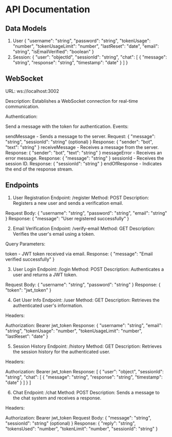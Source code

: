 # API Documentation
## Data Models
1. User
{
  "username": "string",
  "password": "string",
  "tokenUsage": "number",
  "tokenUsageLimit": "number",
  "lastReset": "date",
  "email": "string",
  "isEmailVerified": "boolean"
}
2. Session:
{
  "user": "objectId",
  "sessionId": "string",
  "chat": [
    {
      "message": "string",
      "response": "string",
      "timestamp": "date"
    }
  ]
}


## WebSocket
URL: ws://localhost:3002

Description: Establishes a WebSocket connection for real-time communication.

Authentication:

Send a message with the token for authentication.
Events:

sendMessage - Sends a message to the server.
Request: { "message": "string", "sessionId": "string" (optional) }
Response: { "sender": "bot", "text": "string" }
receiveMessage - Receives a message from the server.
Response: { "sender": "bot", "text": "string" }
messageError - Receives an error message.
Response: { "message": "string" }
sessionId - Receives the session ID.
Response: { "sessionId": "string" }
endOfResponse - Indicates the end of the response stream.

## Endpoints
1. User Registration
Endpoint: /register
Method: POST
Description: Registers a new user and sends a verification email.

Request Body:
{
  "username": "string",
  "password": "string",
  "email": "string"
}
Response:
{
  "message": "User registered successfully"
}

2. Email Verification
Endpoint: /verify-email
Method: GET
Description: Verifies the user's email using a token.

Query Parameters:

token - JWT token received via email.
Response:
{
  "message": "Email verified successfully"
}

3. User Login
Endpoint: /login
Method: POST
Description: Authenticates a user and returns a JWT token.

Request Body:
{
  "username": "string",
  "password": "string"
}
Response:
{
  "token": "jwt_token"
}

4. Get User Info
Endpoint: /user
Method: GET
Description: Retrieves the authenticated user's information.

Headers:

Authorization: Bearer jwt_token
Response:
{
  "username": "string",
  "email": "string",
  "tokenUsage": "number",
  "tokenUsageLimit": "number",
  "lastReset": "date"
}

5. Session History
Endpoint: /history
Method: GET
Description: Retrieves the session history for the authenticated user.

Headers:

Authorization: Bearer jwt_token
Response:
[
  {
    "user": "object",
    "sessionId": "string",
    "chat": [
      {
        "message": "string",
        "response": "string",
        "timestamp": "date"
      }
    ]
  }
]

6. Chat
Endpoint: /chat
Method: POST
Description: Sends a message to the chat system and receives a response.

Headers:

Authorization: Bearer jwt_token
Request Body:
{
  "message": "string",
  "sessionId": "string" (optional)
}
Response:
{
  "reply": "string",
  "tokensUsed": "number",
  "tokenLimit": "number",
  "sessionId": "string"
}
